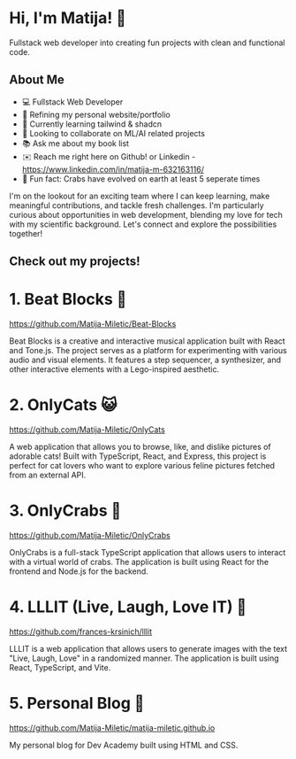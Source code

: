 # Hi, I'm Matija! 🌟  

Fullstack web developer into creating fun projects with clean and functional code.   


## About Me

- 💻 Fullstack Web Developer
- 🧬 Refining my personal website/portfolio
- 🌱 Currently learning tailwind & shadcn
- 👀 Looking to collaborate on ML/AI related projects
- 📚 Ask me about my book list
- ✉️ Reach me right here on Github! or Linkedin - https://www.linkedin.com/in/matija-m-632163116/
- 🎉 Fun fact: Crabs have evolved on earth at least 5 seperate times

I'm on the lookout for an exciting team where I can keep learning, make meaningful contributions, and tackle fresh challenges. I'm particularly curious about opportunities in web development, blending my love for tech with my scientific background. Let's connect and explore the possibilities together!  


## Check out my projects!


# 1. Beat Blocks 🎼
https://github.com/Matija-Miletic/Beat-Blocks

Beat Blocks is a creative and interactive musical application built with React and Tone.js. The project serves as a platform for experimenting with various audio and visual elements. It features a step sequencer, a synthesizer, and other interactive elements with a Lego-inspired aesthetic.  

# 2. OnlyCats 😺
https://github.com/Matija-Miletic/OnlyCats

A web application that allows you to browse, like, and dislike pictures of adorable cats! Built with TypeScript, React, and Express, this project is perfect for cat lovers who want to explore various feline pictures fetched from an external API.  

# 3. OnlyCrabs 🦀
https://github.com/Matija-Miletic/OnlyCrabs

OnlyCrabs is a full-stack TypeScript application that allows users to interact with a virtual world of crabs. The application is built using React for the frontend and Node.js for the backend. 

# 4. LLLIT (Live, Laugh, Love IT) 🍷
https://github.com/frances-krsinich/lllit

LLLIT is a web application that allows users to generate images with the text "Live, Laugh, Love" in a randomized manner. The application is built using React, TypeScript, and Vite.  

# 5. Personal Blog 📜
https://github.com/Matija-Miletic/matija-miletic.github.io

My personal blog for Dev Academy built using HTML and CSS.  
